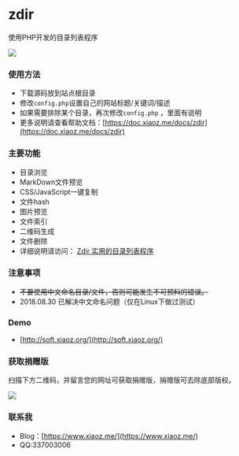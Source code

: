 # zdir
使用PHP开发的目录列表程序

![](https://imgurl.org/upload/1806/349f3b54028d58d6.png)

### 使用方法
* 下载源码放到站点根目录
* 修改`config.php`设置自己的网站标题/关键词/描述
* 如果需要排除某个目录，再次修改`config.php` ，里面有说明
* 更多说明请查看帮助文档：[https://doc.xiaoz.me/docs/zdir](https://doc.xiaoz.me/docs/zdir)

### 主要功能
* 目录浏览
* MarkDown文件预览
* CSS/JavaScript一键复制
* 文件hash
* 图片预览
* 文件索引
* 二维码生成
* 文件删除
* 详细说明请访问： [Zdir 实用的目录列表程序](https://www.xiaoz.me/archives/10465)

### 注意事项
* ~~不要使用中文命名目录/文件，否则可能发生不可预料的错误。~~
* 2018.08.30 已解决中文命名问题（仅在Linux下做过测试）

### Demo
* [http://soft.xiaoz.org/](http://soft.xiaoz.org/)

### 获取捐赠版
扫描下方二维码，并留言您的网址可获取捐赠版，捐赠版可去除底部版权。

![](https://imgurl.org/upload/1712/cb349aa4a1b95997.png)

### 联系我
* Blog：[https://www.xiaoz.me/](https://www.xiaoz.me/)
* QQ:337003006
